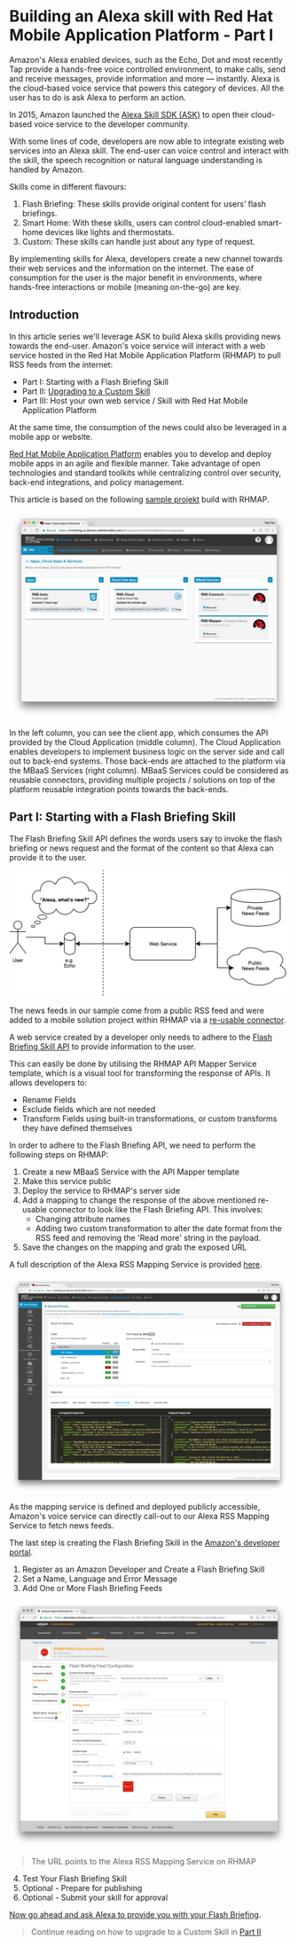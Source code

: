 # Building an Alexa skill with Red Hat Mobile Application Platform - Part I

Amazon's Alexa enabled devices, such as the Echo, Dot and most recently Tap provide a hands-free voice controlled environment, to make calls, send and receive messages, provide information and more — instantly. Alexa is the cloud-based voice service that powers this category of devices. All the user has to do is ask Alexa to perform an action.

In 2015, Amazon launched the [Alexa Skill SDK (ASK)](http://phx.corporate-ir.net/phoenix.zhtml?c=176060&p=irol-newsArticle&ID=2062551) to open their cloud-based voice service to the developer community. 

With some lines of code, developers are now able to integrate existing web services into an Alexa skill. The end-user can voice control and interact with the skill, the speech recognition or natural language understanding is handled by Amazon.

Skills come in different flavours:

1. Flash Briefing: These skills provide original content for users’ flash briefings.
2. Smart Home: With these skills, users can control cloud-enabled smart-home devices like lights and thermostats.
3. Custom: These skills can handle just about any type of request. 

By implementing skills for Alexa, developers create a new channel towards their web services and the information on the internet. The ease of consumption for the user is the major benefit in environments, where hands-free interactions or mobile (meaning on-the-go) are key.

## Introduction

In this article series we'll leverage ASK to build Alexa skills providing news towards the end-user. Amazon's voice service will interact with a web service hosted in the Red Hat Mobile Application Platform (RHMAP) to pull RSS feeds from the internet:

- Part I: Starting with a Flash Briefing Skill
- Part II: [Upgrading to a Custom Skill](https://github.com/mmetting/Building-an-Alexa-skill-with-Red-Hat-MAP---Part-II)
- Part III: Host your own web service / Skill with Red Hat Mobile Application Platform

At the same time, the consumption of the news could also be leveraged in a mobile app or website.

[Red Hat Mobile Application Platform](https://www.redhat.com/en/technologies/mobile/application-platform) enables you to develop and deploy mobile apps in an agile and flexible manner. Take advantage of open technologies and standard toolkits while centralizing control over security, back-end integrations, and policy management.

This article is based on the following [sample projekt](https://github.com/mmetting/RHMAP-RSS-Reader-Demo) build with RHMAP.

![Project on RHMAP](./pictures/alexa_article_part_1_project.png "Project on RHMAP")

In the left column, you can see the client app, which consumes the API provided by the Cloud Application (middle column). The Cloud Application enables developers to implement business logic on the server side and call out to back-end systems. Those back-ends are attached to the platform via the MBaaS Services (right column). MBaaS Services could be considered as reusable connectors, providing multiple projects / solutions on top of the platform reusable integration points towards the back-ends.

## Part I: Starting with a Flash Briefing Skill

The Flash Briefing Skill API defines the words users say to invoke the flash briefing or news request and the format of the content so that Alexa can provide it to the user.

![Flash Briefing Skill](./pictures/alexa_article_part_1_flash_briefing.png "Flash Briefing Skill")

The news feeds in our sample come from a public RSS feed and were added to a mobile solution project within RHMAP via a [re-usable connector](https://github.com/mmetting/RSS-Reader-Demo-RSS-Connector).

A web service created by a developer only needs to adhere to the [Flash Briefing Skill API](https://developer.amazon.com/public/solutions/alexa/alexa-skills-kit/docs/flash-briefing-skill-api-feed-reference) to provide information to the user.

This can easily be done by utilising the RHMAP API Mapper Service template, which is a visual tool for transforming the response of APIs. It allows developers to:

- Rename Fields
- Exclude fields which are not needed
- Transform Fields using built-in transformations, or custom transforms they have defined themselves

In order to adhere to the Flash Briefing API, we need to perform the following steps on RHMAP:

1. Create a new MBaaS Service with the API Mapper template
2. Make this service public
3. Deploy the service to RHMAP's server side
4. Add a mapping to change the response of the above mentioned re-usable connector to look like the Flash Briefing API. This involves:
    - Changing attribute names
    - Adding two custom transformation to alter the date format from the RSS feed and removing the 'Read more' string in the payload.
5. Save the changes on the mapping and grab the exposed URL

A full description of the Alexa RSS Mapping Service is provided [here](https://github.com/mmetting/Alexa-RSS-Mapper-Service).

![Alexa RSS Mapping Service](./pictures/alexa_article_part_1_alexa_mapper.png "Alexa RSS Mapping Service")

As the mapping service is defined and deployed publicly accessible, Amazon's voice service can directly call-out to our Alexa RSS Mapping Service to fetch news feeds.

The last step is creating the Flash Briefing Skill in the [Amazon's developer portal](https://developer.amazon.com/public/solutions/alexa/alexa-skills-kit/docs/steps-to-create-a-flash-briefing-skill).

1. Register as an Amazon Developer and Create a Flash Briefing Skill
2. Set a Name, Language and Error Message
3. Add One or More Flash Briefing Feeds

![Flash Briefing Configuration](./pictures/alexa_article_part_1_flash_briefing_configuration.png "Flash Briefing Configuration")

> The URL points to the Alexa RSS Mapping Service on RHMAP

4. Test Your Flash Briefing Skill
5. Optional - Prepare for publishing
6. Optional - Submit your skill for approval

[Now go ahead and ask Alexa to provide you with your Flash Briefing](https://youtu.be/4e0QKDLMNA0).

> Continue reading on how to upgrade to a Custom Skill in [Part II](https://github.com/mmetting/Building-an-Alexa-skill-with-Red-Hat-MAP---Part-II)